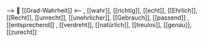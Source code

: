 --> 🧩 [[Grad-Wahrheit]] <--
, [[wahr]], [[richtig]], [[echt]], [[Ehrlich]], [[Recht]], [[unrecht]], [[unehrlicher]], [[Gebrauch]], [[passend]]
, [[entsprechend]]
, [[verdreht]], [[natürlich]], [[treulos]], [[genau]], [[zurecht]]